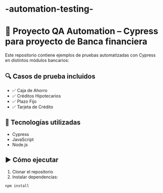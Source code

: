 # -automation-testing-
# 🧪 Proyecto QA Automation – Cypress para proyecto de Banca financiera

Este repositorio contiene ejemplos de pruebas automatizadas con Cypress en distintos módulos bancarios:

## 🔍 Casos de prueba incluidos

- ✅ Caja de Ahorro
- ✅ Créditos Hipotecarios
- ✅ Plazo Fijo
- ✅ Tarjeta de Crédito

## 🧰 Tecnologías utilizadas

- Cypress
- JavaScript
- Node.js

## ▶️ Cómo ejecutar

1. Clonar el repositorio
2. Instalar dependencias:

```bash
npm install
